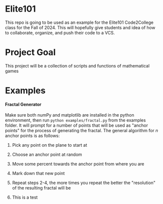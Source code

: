 # Elite101
This repo is going to be used as an example for the Elite101 Code2College class for the Fall of 2024. This will hopefully give students and idea of how to collaborate, organize, and push their code to a VCS. 

# Project Goal
This project will be a collection of scripts and functions of mathematical games

# Examples
#### Fractal Generator
Make sure both numPy and matplotlib are installed in the python environment, then run `python examples/fractal.py` from the examples folder. It will prompt for a number of points that will be used as "anchor points" for the process of generating the fractal. The general algorithm for *n* anchor points is as follows:
1. Pick any point on the plane to start at 
2. Choose an anchor point at random
3. Move some percent towards the anchor point from where you are
4. Mark down that new point
5. Repeat steps 2-4, the more times you repeat the better the "resolution" of the resulting fractal will be

6. This is a test
